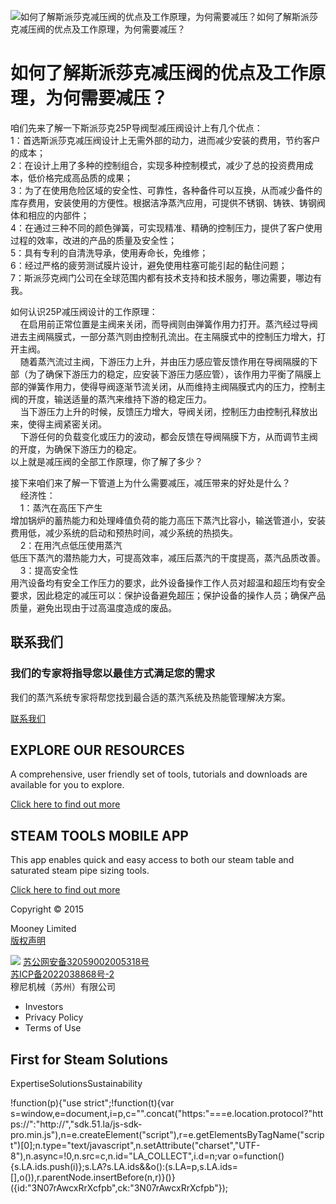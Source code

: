 
![如何了解斯派莎克减压阀的优点及工作原理，为何需要减压？](/d/file/p/2015-04-20/fa7e21ea26498c60f21be966388fba47.jpg)如何了解斯派莎克减压阀的优点及工作原理，为何需要减压？

# 如何了解斯派莎克减压阀的优点及工作原理，为何需要减压？

咱们先来了解一下斯派莎克25P导阀型减压阀设计上有几个优点：  
1：首选斯派莎克减压阀设计上无需外部的动力，进而减少安装的费用，节约客户的成本；  
2：在设计上用了多种的控制组合，实现多种控制模式，减少了总的投资费用成本，低价格完成高品质的成果；  
3：为了在使用危险区域的安全性、可靠性，各种备件可以互换，从而减少备件的库存费用，安装使用的方便性。根据洁净蒸汽应用，可提供不锈钢、铸铁、铸钢阀体和相应的内部件；  
4：在通过三种不同的颜色弹簧，可实现精准、精确的控制压力，提供了客户使用过程的效率，改进的产品的质量及安全性；  
5：具有专利的自清洗导承，使用寿命长，免维修；  
6：经过严格的疲劳测试膜片设计，避免使用柱塞可能引起的黏住问题；  
7：斯派莎克阀门公司在全球范围内都有技术支持和技术服务，哪边需要，哪边有我。  
  
如何认识25P减压阀设计的工作原理：  
    在启用前正常位置是主阀来关闭，而导阀则由弹簧作用力打开。蒸汽经过导阀进去主阀隔膜式，一部分蒸汽则由控制孔流出。在主隔膜式中的控制压力增大，打开主阀。  
    随着蒸汽流过主阀，下游压力上升，并由压力感应管反馈作用在导阀隔膜的下部（为了确保下游压力的稳定，应安装下游压力感应管），该作用力平衡了隔膜上部的弹簧作用力，使得导阀逐渐节流关闭，从而维持主阀隔膜式内的压力，控制主阀的开度，输送适量的蒸汽来维持下游的稳定压力。  
    当下游压力上升的时候，反馈压力增大，导阀关闭，控制压力由控制孔释放出来，使得主阀紧密关闭。  
    下游任何的负载变化或压力的波动，都会反馈在导阀隔膜下方，从而调节主阀的开度，为确保下游压力的稳定。  
以上就是减压阀的全部工作原理，你了解了多少？  
  
接下来咱们来了解一下管道上为什么需要减压，减压带来的好处是什么？  
    经济性：  
    1：蒸汽在高压下产生  
增加锅炉的蓄热能力和处理峰值负荷的能力高压下蒸汽比容小，输送管道小，安装费用低，减少系统的启动和预热时间，减少系统的热损失。  
    2：在用汽点低压使用蒸汽  
低压下蒸汽的潜热能力大，可提高效率，减压后蒸汽的干度提高，蒸汽品质改善。  
    3：提高安全性  
用汽设备均有安全工作压力的要求，此外设备操作工作人员对超温和超压均有安全要求，因此稳定的减压可以：保护设备避免超压；保护设备的操作人员；确保产品质量，避免出现由于过高温度造成的废品。

## 联系我们

### 我们的专家将指导您以最佳方式满足您的需求

我们的蒸汽系统专家将帮您找到最合适的蒸汽系统及热能管理解决方案。

[联系我们](/Contact/)

## EXPLORE OUR RESOURCES

A comprehensive, user friendly set of tools, tutorials and downloads are available for you to explore.

[Click here to find out more](#)

## STEAM TOOLS MOBILE APP

This app enables quick and easy access to both our steam table and saturated steam pipe sizing tools.

[Click here to find out more](#)

  

Copyright © 2015

Mooney Limited  
[版权声明](/banquan.html)

![](/skin/beian-mps.png) [苏公网安备32059002005318号](https://beian.mps.gov.cn/#/query/webSearch?code=32059002005318)  
[苏ICP备2022038868号-2](https://beian.miit.gov.cn)  
穆尼机械（苏州）有限公司

-   Investors
-   Privacy Policy
-   Terms of Use

## First for Steam Solutions

ExpertiseSolutionsSustainability

!function(p){"use strict";!function(t){var s=window,e=document,i=p,c="".concat("https:"===e.location.protocol?"https://":"http://","sdk.51.la/js-sdk-pro.min.js"),n=e.createElement("script"),r=e.getElementsByTagName("script")\[0\];n.type="text/javascript",n.setAttribute("charset","UTF-8"),n.async=!0,n.src=c,n.id="LA\_COLLECT",i.d=n;var o=function(){s.LA.ids.push(i)};s.LA?s.LA.ids&&o():(s.LA=p,s.LA.ids=\[\],o()),r.parentNode.insertBefore(n,r)}()}({id:"3N07rAwcxRrXcfpb",ck:"3N07rAwcxRrXcfpb"});